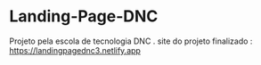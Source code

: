 # Landing-Page-DNC
Projeto pela escola de tecnologia DNC .
site do projeto finalizado : https://landingpagednc3.netlify.app 
